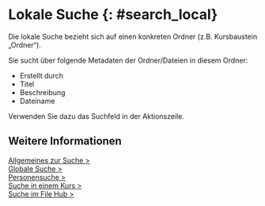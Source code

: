 # Lokale Suche {: #search_local}

Die lokale Suche bezieht sich auf einen konkreten Ordner (z.B. Kursbaustein „Ordner“).

Sie sucht über folgende Metadaten der Ordner/Dateien in diesem Ordner:

* Erstellt durch
* Titel
* Beschreibung
* Dateiname

Verwenden Sie dazu das Suchfeld in der Aktionszeile.

## Weitere Informationen

[Allgemeines zur Suche >](Search_General.de.md)<br>
[Globale Suche >](Search_Global.de.md)<br>
[Personensuche >](Search_Person.de.md)<br>
[Suche in einem Kurs >](Search_in_Course.de.md)<br>
[Suche im File Hub >](Search_in_FileHub.de.md)<br>